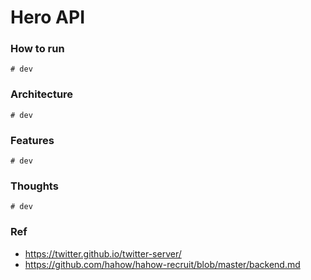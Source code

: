 # Hero API

### How to run
```
# dev
```

### Architecture
```
# dev
```

### Features
```
# dev
```

### Thoughts
```
# dev
```

### Ref
- https://twitter.github.io/twitter-server/
- https://github.com/hahow/hahow-recruit/blob/master/backend.md